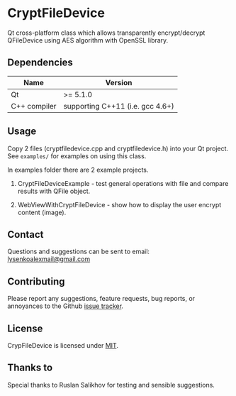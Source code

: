 CryptFileDevice
===============

Qt cross-platform class which allows transparently encrypt/decrypt QFileDevice using AES algorithm with OpenSSL library.

## Dependencies

| Name         | Version                          |
|--------------|----------------------------------|
| Qt           | >= 5.1.0                         |
| C++ compiler | supporting C++11 (i.e. gcc 4.6+) |

## Usage

Copy 2 files (cryptfiledevice.cpp and cryptfiledevice.h) into your Qt project. See `examples/` for examples on using this class.

In examples folder there are 2 example projects.

1) CryptFileDeviceExample - test general operations with file and compare results with QFile object.

2) WebViewWithCryptFileDevice - show how to display the user encrypt content (image).

## Contact

Questions and suggestions can be sent to email: lysenkoalexmail@gmail.com

## Contributing

Please report any suggestions, feature requests, bug reports, or annoyances to
the Github [issue tracker][issue_tracker]. 

## License

CrypFileDevice is licensed under [MIT](LICENSE).

## Thanks to

Special thanks to Ruslan Salikhov for testing and sensible suggestions.


[issue_tracker]: https://github.com/alexeylysenko/CryptFileDevice/issues